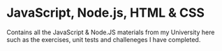 # JavaScript, Node.js, HTML & CSS

Contains all the JavaScript & Node.JS materials from my University here such as the exercises, unit tests and challeneges I have completed.
